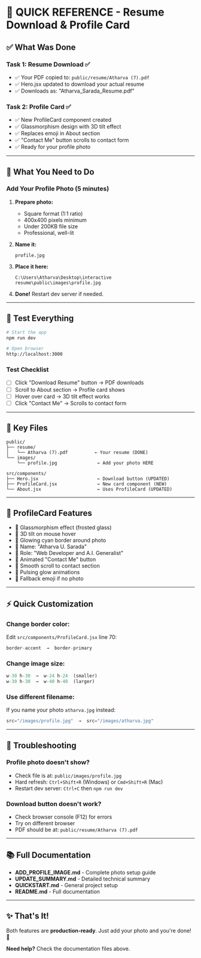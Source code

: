 # 🚀 QUICK REFERENCE - Resume Download & Profile Card

## ✅ What Was Done

### Task 1: Resume Download ✅
- ✅ Your PDF copied to: `public/resume/Atharva (7).pdf`
- ✅ Hero.jsx updated to download your actual resume
- ✅ Downloads as: "Atharva_Sarada_Resume.pdf"

### Task 2: Profile Card ✅
- ✅ New ProfileCard component created
- ✅ Glassmorphism design with 3D tilt effect
- ✅ Replaces emoji in About section
- ✅ "Contact Me" button scrolls to contact form
- ✅ Ready for your profile photo

---

## 🎯 What You Need to Do

### Add Your Profile Photo (5 minutes)

1. **Prepare photo:**
   - Square format (1:1 ratio)
   - 400x400 pixels minimum
   - Under 200KB file size
   - Professional, well-lit

2. **Name it:**
   ```
   profile.jpg
   ```

3. **Place it here:**
   ```
   C:\Users\Atharva\Desktop\interactive resume\public\images\profile.jpg
   ```

4. **Done!** Restart dev server if needed.

---

## 🧪 Test Everything

```bash
# Start the app
npm run dev

# Open browser
http://localhost:3000
```

### Test Checklist
- [ ] Click "Download Resume" button → PDF downloads
- [ ] Scroll to About section → Profile card shows
- [ ] Hover over card → 3D tilt effect works
- [ ] Click "Contact Me" → Scrolls to contact form

---

## 📁 Key Files

```
public/
├── resume/
│   └── Atharva (7).pdf          ← Your resume (DONE)
└── images/
    └── profile.jpg               ← Add your photo HERE

src/components/
├── Hero.jsx                      ← Download button (UPDATED)
├── ProfileCard.jsx               ← New card component (NEW)
└── About.jsx                     ← Uses ProfileCard (UPDATED)
```

---

## 🎨 ProfileCard Features

- 🔷 Glassmorphism effect (frosted glass)
- 🔷 3D tilt on mouse hover
- 🔷 Glowing cyan border around photo
- 🔷 Name: "Atharva U. Sarada"
- 🔷 Role: "Web Developer and A.I. Generalist"
- 🔷 Animated "Contact Me" button
- 🔷 Smooth scroll to contact section
- 🔷 Pulsing glow animations
- 🔷 Fallback emoji if no photo

---

## ⚡ Quick Customization

### Change border color:
Edit `src/components/ProfileCard.jsx` line 70:
```jsx
border-accent  →  border-primary
```

### Change image size:
```jsx
w-30 h-30  →  w-24 h-24  (smaller)
w-30 h-30  →  w-40 h-40  (larger)
```

### Use different filename:
If you name your photo `atharva.jpg` instead:
```jsx
src="/images/profile.jpg"  →  src="/images/atharva.jpg"
```

---

## 🐛 Troubleshooting

### Profile photo doesn't show?
- Check file is at: `public/images/profile.jpg`
- Hard refresh: `Ctrl+Shift+R` (Windows) or `Cmd+Shift+R` (Mac)
- Restart dev server: `Ctrl+C` then `npm run dev`

### Download button doesn't work?
- Check browser console (F12) for errors
- Try on different browser
- PDF should be at: `public/resume/Atharva (7).pdf`

---

## 📚 Full Documentation

- **ADD_PROFILE_IMAGE.md** - Complete photo setup guide
- **UPDATE_SUMMARY.md** - Detailed technical summary
- **QUICKSTART.md** - General project setup
- **README.md** - Full documentation

---

## ✨ That's It!

Both features are **production-ready**. Just add your photo and you're done! 🎉

**Need help?** Check the documentation files above.
